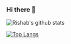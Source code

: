 ### Hi there 👋
![Rishab's github stats](https://github-readme-stats.vercel.app/api?username=lazyCodes7&show_icons=true&theme=radical)

[![Top Langs](https://github-readme-stats.vercel.app/api/top-langs/?username=lazyCodes7&layout=compact)](https://github.com/anuraghazra/github-readme-stats)

<!--
**lazyCodes7/lazyCodes7** is a ✨ _special_ ✨ repository because its `README.md` (this file) appears on your GitHub profile.

Here are some ideas to get you started:

- 🔭 I’m currently working on ...
- 🌱 I’m currently learning ...
- 👯 I’m looking to collaborate on ...
- 🤔 I’m looking for help with ...
- 💬 Ask me about ...
- 📫 How to reach me: ...
- 😄 Pronouns: ...
- ⚡ Fun fact: ...
-->

